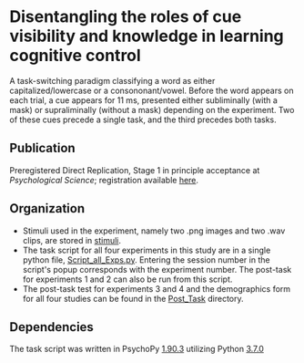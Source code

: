 # Disentangling the roles of cue visibility and knowledge in learning cognitive control
A task-switching paradigm classifying a word as either capitalized/lowercase or a consononant/vowel. Before the word appears on each trial, a cue appears for 11 ms, presented either subliminally (with a mask) or supraliminally (without a mask) depending on the experiment. Two of these cues precede a single task, and the third precedes both tasks.

## Publication

Preregistered Direct Replication, Stage 1 in principle acceptance at *Psychological Science*; registration available [here](https://osf.io/7jfbp/).

## Organization
* Stimuli used in the experiment, namely two .png images and two .wav clips, are stored in [stimuli](stimuli).
* The task script for all four experiments in this study are in a single python file, [Script_all_Exps.py](Script_all_Exps.py). Entering the session number in the script's popup corresponds with the experiment number. The post-task for experiments 1 and 2 can also be run from this script. 
* The post-task test for experiments 3 and 4 and the demographics form for all four studies can be found in the [Post_Task](Post_Task) directory. 

## Dependencies
The task script was written in PsychoPy [1.90.3](https://github.com/psychopy/psychopy/releases/tag/1.90.3) utilizing Python [3.7.0](https://www.python.org/downloads/release/python-370/)
